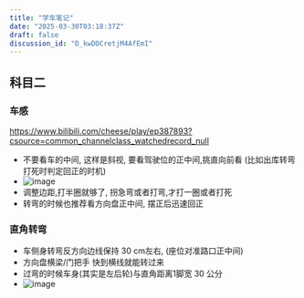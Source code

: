 ```yaml
---
title: "学车笔记"
date: "2025-03-30T03:18:37Z"
draft: false
discussion_id: "D_kwDOCretjM4AfEmI"
---
```


## 科目二
### 车感
https://www.bilibili.com/cheese/play/ep387893?csource=common_channelclass_watchedrecord_null
- 不要看车的中间, 这样是斜视, 要看驾驶位的正中间,挑直向前看 (比如出库转弯打死时判定回正的时机)
- ![image](https://github.com/user-attachments/assets/3ee3181f-cf23-452a-90e7-0820db73c0aa)
- 调整边距,打半圈就够了, 拐急弯或者打弯,才打一圈或者打死
- 转弯的时候也推荐看方向盘正中间, 摆正后迅速回正

### 直角转弯
- 车侧身转弯反方向边线保持 30 cm左右, (座位对准路口正中间)
- 方向盘横梁/门把手 快到横线就能转过来
- 过弯的时候车身(其实是左后轮)与直角距离1脚宽 30 公分
- ![image](https://github.com/user-attachments/assets/72c5b5c8-17a9-4c0d-b3ef-0b742142f624)

